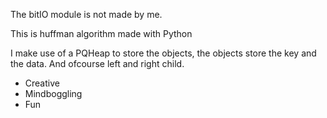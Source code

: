 The bitIO module is not made by me.

This is huffman algorithm made with Python

I make use of a PQHeap to store the objects, the objects store the key and the data.
And ofcourse left and right child.

- Creative
- Mindboggling
- Fun
